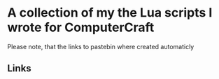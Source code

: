 # A collection of my the Lua scripts I wrote for ComputerCraft
Please note, that the links to pastebin where created automaticly
## Links




